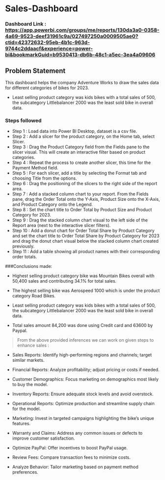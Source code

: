 

# Sales-Dashboard

### Dashboard Link : https://app.powerbi.com/groups/me/reports/130da3a0-0358-4a69-9523-deef31961c9a/027497250a0009505ae0?ctid=42372632-95eb-4b1c-963d-9744c2ddaacf&experience=power-bi&bookmarkGuid=b9530413-db6b-48c1-a5ec-3ea4a09606

## Problem Statement

This dashboard helps the company Adventure Works to draw the sales data for different categories of bikes for 2023. 
  - Least selling product category was kids bikes with a total sales of 500, the subcategory Littlebalancer 2000 was the least sold bike in overall data.

### Steps followed 

- Step 1 : Load data into Power BI Desktop, dataset is a csv file.
- Step 2 : Add a slicer for the product category, on the Home tab, select Slicer.
- Step 3 : Drag the Product Category field from the Fields pane to the slicer visual. This will create an interactive filter based on product categories.
- Step 4 : Repeat the process to create another slicer, this time for the Payment Method field.
- Step 5 : For each slicer, add a title by selecting the Format tab and choosing Title from the options.
- Step 6 : Drag the positioning of the slicers to the right side of the report area.
- Step 7 : Add a stacked column chart to your report. From the Fields pane, drag the Order Total onto the Y-Axis, Product Size onto the X-Axis, and Product Category onto the Legend.  
- Step 8 : Set the chart title to Order Total by Product Size and Product Category for 2023.
- Step 9 : Drag the stacked column chart visual to the left side of the Report area (next to the interactive slicer filters).
- Step 10 : Add a donut chart for Order Total Share by Product Category and set the chart title to Order Total Share by Product Category for 2023 and drag the donut chart visual below the stacked column chart created previously.
- Step 11 : Add a table showing all product names with their corresponding order totals.

###Conclusions made: 

  - Highest selling product category bike was Mountain Bikes overall with 50,400 sales and contributing 34.1% for total sales.

  - The highest selling bike was Aerospeed 1000 which is under the product category Road Bikes.

  - Least selling product category was kids bikes with a total sales of 500, the subcategory Littlebalancer 2000 was the least sold bike in overall data.

  - Total sales amount 84,200 was done using Credit card and 63600 by Paypal.

  > From the above provided inferences we can work on given steps to enhance sales :

- Sales Reports: Identify high-performing regions and channels; target similar markets.

- Financial Reports: Analyze profitability; adjust pricing or costs if needed.

- Customer Demographics: Focus marketing on demographics most likely to buy the model.

- Inventory Reports: Ensure adequate stock levels and avoid overstock.

- Operational Reports: Optimize production and streamline supply chain for the model.

- Marketing: Invest in targeted campaigns highlighting the bike’s unique features.

- Warranty and Claims: Address any common issues or defects to improve customer satisfaction.

- Optimize PayPal: Offer incentives to boost PayPal usage.

- Review Fees: Compare transaction fees to minimize costs.

- Analyze Behavior: Tailor marketing based on payment method preferences.





